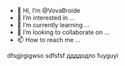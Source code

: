 - 👋 Hi, I’m @VovaBroide
- 👀 I’m interested in ...
- 🌱 I’m currently learning ...
- 💞️ I’m looking to collaborate on ...
- 📫 How to reach me ...

<!---
VovaBroide/VovaBroide is a ✨ special ✨ repository because its `README.md` (this file) appears on your GitHub profile.
You can click the Preview link to take a look at your changes.
--->

dfsgjrgigwso
sdfsfsf
ддддодло
fuyguyi
